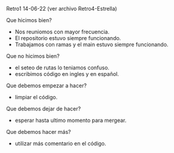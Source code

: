 Retro1 14-06-22 (ver archivo Retro4-Estrella)

Que hicimos bien?
- Nos reuniomos con mayor frecuencia.
- El repositorio estuvo siempre funcionando.
- Trabajamos con ramas y el main estuvo siempre funcionando.

Que no hicimos bien?
- el seteo de rutas lo teniamos confuso.
- escribimos código en ingles y en español.

Que debemos empezar a hacer?
- limpiar el código.


Que debemos dejar de hacer?
- esperar hasta ultimo momento para mergear.

Que debemos hacer más?
- utilizar más comentario en el código.
